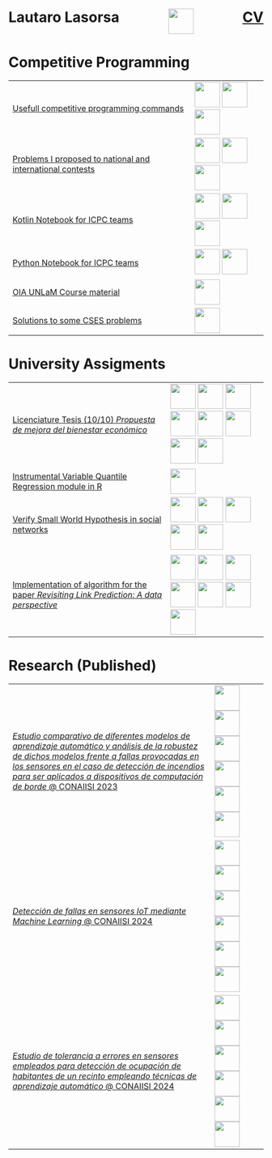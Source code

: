 <div >
    <h1 style="display: flex; justify-content: space-between;"> Lautaro Lasorsa 
    <a href="https://www.linkedin.com/in/lautaro-lasorsa/" > <img src="https://cdn.jsdelivr.net/gh/devicons/devicon@latest/icons/linkedin/linkedin-original.svg" height=50 > </a>
    <a href="./CV/LautaroLasorsa_CV.pdf"> CV </a>
    </h1>
</div><h1> Competitive Programming </h1>
<table>
<tr> <td> <a href=https://github.com/LautaroLasorsa/competitive-programming-suite> Usefull competitive programming commands </a> </td> <td> <img src="https://cdn.jsdelivr.net/gh/devicons/devicon@latest/icons/cplusplus/cplusplus-original.svg" height=50/> <img src="https://skillicons.dev/icons?i=py" height=50/> <img src="https://skillicons.dev/icons?i=bash" height=50/> </td> </tr> 
<tr> <td> <a href=https://github.com/LautaroLasorsa/Mis-problemas--My-Problems> Problems I proposed to national and international contests </a> </td> <td> <img src="https://cdn.jsdelivr.net/gh/devicons/devicon@latest/icons/cplusplus/cplusplus-original.svg" height=50/> <img src="https://skillicons.dev/icons?i=py" height=50/> <img src="https://skillicons.dev/icons?i=latex" height=50/> </td> </tr> 
<tr> <td> <a href=https://github.com/LautaroLasorsa/notebook-unlam-kotlin> Kotlin Notebook for ICPC teams </a> </td> <td> <img src="https://cdn.jsdelivr.net/gh/devicons/devicon@latest/icons/kotlin/kotlin-plain-wordmark.svg" height=50/> <img src="https://skillicons.dev/icons?i=bash" height=50/> <img src="https://skillicons.dev/icons?i=githubactions" height=50/> </td> </tr> 
<tr> <td> <a href=https://github.com/LautaroLasorsa/notebook-unlam-python> Python Notebook for ICPC teams </a> </td> <td> <img src="https://skillicons.dev/icons?i=py" height=50/> <img src="https://skillicons.dev/icons?i=bash" height=50/> </td> </tr> 
<tr> <td> <a href=https://github.com/LautaroLasorsa/OIA-UNLaM> OIA UNLaM Course material </a> </td> <td> <img src="https://cdn.jsdelivr.net/gh/devicons/devicon@latest/icons/cplusplus/cplusplus-original.svg" height=50/> </td> </tr> 
<tr> <td> <a href=https://github.com/LautaroLasorsa/CSES/tree/main> Solutions to some CSES problems </a> </td> <td> <img src="https://cdn.jsdelivr.net/gh/devicons/devicon@latest/icons/cplusplus/cplusplus-original.svg" height=50/> </td> </tr> 
</table>
<h1> University Assigments </h1>
<table>
<tr> <td> <a href=https://github.com/LautaroLasorsa/Tesis-LCD-Lasorsa> Licenciature Tesis (10/10) <i>Propuesta de mejora del bienestar económico</i> </a> </td> <td> <img src="https://skillicons.dev/icons?i=py" height=50/> <img src="https://cdn.jsdelivr.net/gh/devicons/devicon@latest/icons/numpy/numpy-plain-wordmark.svg" height=50/> <img src="https://go-skill-icons.vercel.app/api/icons?i=pandas" height=50/> <img src="https://cdn.jsdelivr.net/gh/devicons/devicon@latest/icons/matplotlib/matplotlib-original.svg" height=50/> <img src="https://cdn.jsdelivr.net/gh/devicons/devicon@latest/icons/jupyter/jupyter-original-wordmark.svg" height=50/> <img src="https://cdn.jsdelivr.net/gh/devicons/devicon@latest/icons/cplusplus/cplusplus-original.svg" height=50/> <img src="https://go-skill-icons.vercel.app/api/icons?i=cuda" height=50/> <img src="https://skillicons.dev/icons?i=latex" height=50/> </td> </tr> 
<tr> <td> <a href=https://github.com/LautaroLasorsa/IVQR> Instrumental Variable Quantile Regression module in R </a> </td> <td> <img src="https://cdn.jsdelivr.net/gh/devicons/devicon@latest/icons/rstudio/rstudio-original.svg" height=50/> </td> </tr> 
<tr> <td> <a href=https://github.com/LautaroLasorsa/TP-FINAL-SMALL-WORLD> Verify Small World Hypothesis in social networks </a> </td> <td> <img src="https://skillicons.dev/icons?i=py" height=50/> <img src="https://cdn.jsdelivr.net/gh/devicons/devicon@latest/icons/numpy/numpy-plain-wordmark.svg" height=50/> <img src="https://go-skill-icons.vercel.app/api/icons?i=pandas" height=50/> <img src="https://cdn.jsdelivr.net/gh/devicons/devicon@latest/icons/matplotlib/matplotlib-original.svg" height=50/> <img src="https://cdn.jsdelivr.net/gh/devicons/devicon@latest/icons/jupyter/jupyter-original-wordmark.svg" height=50/> </td> </tr> 
<tr> <td> <a href=https://github.com/LautaroLasorsa/Implementation-of-Revisiting-Link-Prediction-A-data-perspective> Implementation of algorithm for the paper <i>Revisiting Link Prediction: A data perspective</i> </a> </td> <td> <img src="https://skillicons.dev/icons?i=py" height=50/> <img src="https://cdn.jsdelivr.net/gh/devicons/devicon@latest/icons/numpy/numpy-plain-wordmark.svg" height=50/> <img src="https://go-skill-icons.vercel.app/api/icons?i=pandas" height=50/> <img src="https://cdn.jsdelivr.net/gh/devicons/devicon@latest/icons/matplotlib/matplotlib-original.svg" height=50/> <img src="https://cdn.jsdelivr.net/gh/devicons/devicon@latest/icons/jupyter/jupyter-original-wordmark.svg" height=50/> <img src="https://cdn.jsdelivr.net/gh/devicons/devicon@latest/icons/scikitlearn/scikitlearn-original.svg" height=50/> <img src="https://skillicons.dev/icons?i=pytorch" height=50/> </td> </tr> 
</table>
<h1> Research (Published) </h1>
<table>
<tr> <td> <a href=https://github.com/LautaroLasorsa/CONAIISI-2023/tree/main> <i>Estudio comparativo de diferentes modelos de aprendizaje automático y análisis de la robustez de dichos modelos frente a fallas provocadas en los sensores en el caso de detección de incendios para ser aplicados a dispositivos de computación de borde</i> @ CONAIISI 2023 </a> </td> <td> <img src="https://skillicons.dev/icons?i=py" height=50/> <img src="https://cdn.jsdelivr.net/gh/devicons/devicon@latest/icons/tensorflow/tensorflow-original-wordmark.svg" height=50/> <img src="https://cdn.jsdelivr.net/gh/devicons/devicon@latest/icons/matplotlib/matplotlib-original.svg" height=50/> <img src="https://cdn.jsdelivr.net/gh/devicons/devicon@latest/icons/numpy/numpy-plain-wordmark.svg" height=50/> <img src="https://go-skill-icons.vercel.app/api/icons?i=pandas" height=50/> <img src="https://cdn.jsdelivr.net/gh/devicons/devicon@latest/icons/jupyter/jupyter-original-wordmark.svg" height=50/>  </td> </tr> 
<tr> <td> <a href=https://github.com/LautaroLasorsa/CONAIISI-2024/tree/master> <i>Detección de fallas en sensores IoT mediante Machine Learning</i> @ CONAIISI 2024 </a> </td> <td> <img src="https://skillicons.dev/icons?i=py" height=50/> <img src="https://cdn.jsdelivr.net/gh/devicons/devicon@latest/icons/scikitlearn/scikitlearn-original.svg" height=50/> <img src="https://cdn.jsdelivr.net/gh/devicons/devicon@latest/icons/matplotlib/matplotlib-original.svg" height=50/> <img src="https://cdn.jsdelivr.net/gh/devicons/devicon@latest/icons/numpy/numpy-plain-wordmark.svg" height=50/> <img src="https://go-skill-icons.vercel.app/api/icons?i=pandas" height=50/> <img src="https://cdn.jsdelivr.net/gh/devicons/devicon@latest/icons/jupyter/jupyter-original-wordmark.svg" height=50/>  </td> </tr> 
<tr> <td> <a href=https://github.com/carlucho1/CONAIISI-2024-2/tree/main> <i>Estudio de tolerancia a errores en sensores empleados para detección de ocupación de habitantes de un recinto empleando técnicas de aprendizaje automático</i> @ CONAIISI 2024 </a> </td> <td> <img src="https://skillicons.dev/icons?i=py" height=50/> <img src="https://cdn.jsdelivr.net/gh/devicons/devicon@latest/icons/scikitlearn/scikitlearn-original.svg" height=50/> <img src="https://cdn.jsdelivr.net/gh/devicons/devicon@latest/icons/matplotlib/matplotlib-original.svg" height=50/> <img src="https://cdn.jsdelivr.net/gh/devicons/devicon@latest/icons/numpy/numpy-plain-wordmark.svg" height=50/> <img src="https://go-skill-icons.vercel.app/api/icons?i=pandas" height=50/> <img src="https://cdn.jsdelivr.net/gh/devicons/devicon@latest/icons/jupyter/jupyter-original-wordmark.svg" height=50/>  </td> </tr> 
</table>

